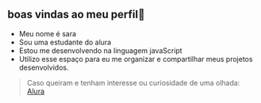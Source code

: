 ## boas vindas ao meu perfil👋

- Meu nome é sara
- Sou uma estudante do alura
- Estou me desenvolvendo na linguagem javaScript
- Utilizo esse espaço para eu me organizar e compartilhar meus projetos desenvolvidos.

> Caso queiram e tenham interesse ou curiosidade de uma olhada: [Alura](https://www.alura.com.br)
